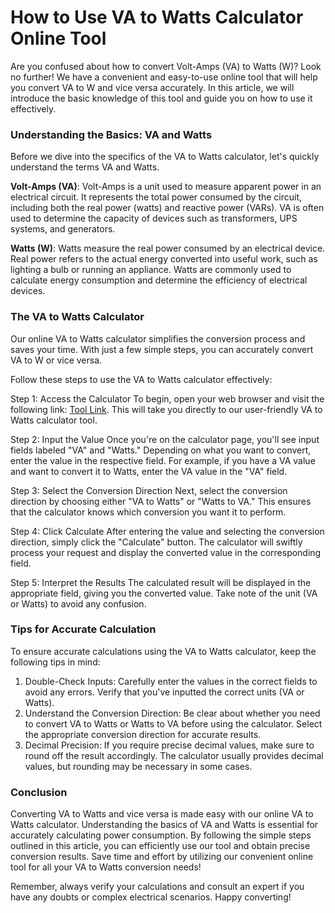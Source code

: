 How to Use VA to Watts Calculator Online Tool
=============================================

Are you confused about how to convert Volt-Amps (VA) to Watts (W)? Look no further! We have a convenient and easy-to-use online tool that will help you convert VA to W and vice versa accurately. In this article, we will introduce the basic knowledge of this tool and guide you on how to use it effectively.

### Understanding the Basics: VA and Watts

Before we dive into the specifics of the VA to Watts calculator, let's quickly understand the terms VA and Watts.

**Volt-Amps (VA)**: Volt-Amps is a unit used to measure apparent power in an electrical circuit. It represents the total power consumed by the circuit, including both the real power (watts) and reactive power (VARs). VA is often used to determine the capacity of devices such as transformers, UPS systems, and generators.

**Watts (W)**: Watts measure the real power consumed by an electrical device. Real power refers to the actual energy converted into useful work, such as lighting a bulb or running an appliance. Watts are commonly used to calculate energy consumption and determine the efficiency of electrical devices.

### The VA to Watts Calculator

Our online VA to Watts calculator simplifies the conversion process and saves your time. With just a few simple steps, you can accurately convert VA to W or vice versa.

Follow these steps to use the VA to Watts calculator effectively:

Step 1: Access the Calculator To begin, open your web browser and visit the following link: [Tool Link](https://www.onlinecalculatorsfree.com/tools/volt-amps-to-watts-calculator.html). This will take you directly to our user-friendly VA to Watts calculator tool.

Step 2: Input the Value Once you're on the calculator page, you'll see input fields labeled "VA" and "Watts." Depending on what you want to convert, enter the value in the respective field. For example, if you have a VA value and want to convert it to Watts, enter the VA value in the "VA" field.

Step 3: Select the Conversion Direction Next, select the conversion direction by choosing either "VA to Watts" or "Watts to VA." This ensures that the calculator knows which conversion you want it to perform.

Step 4: Click Calculate After entering the value and selecting the conversion direction, simply click the "Calculate" button. The calculator will swiftly process your request and display the converted value in the corresponding field.

Step 5: Interpret the Results The calculated result will be displayed in the appropriate field, giving you the converted value. Take note of the unit (VA or Watts) to avoid any confusion.

### Tips for Accurate Calculation

To ensure accurate calculations using the VA to Watts calculator, keep the following tips in mind:

1. Double-Check Inputs: Carefully enter the values in the correct fields to avoid any errors. Verify that you've inputted the correct units (VA or Watts).
2. Understand the Conversion Direction: Be clear about whether you need to convert VA to Watts or Watts to VA before using the calculator. Select the appropriate conversion direction for accurate results.
3. Decimal Precision: If you require precise decimal values, make sure to round off the result accordingly. The calculator usually provides decimal values, but rounding may be necessary in some cases.

### Conclusion

Converting VA to Watts and vice versa is made easy with our online VA to Watts calculator. Understanding the basics of VA and Watts is essential for accurately calculating power consumption. By following the simple steps outlined in this article, you can efficiently use our tool and obtain precise conversion results. Save time and effort by utilizing our convenient online tool for all your VA to Watts conversion needs!

Remember, always verify your calculations and consult an expert if you have any doubts or complex electrical scenarios. Happy converting!